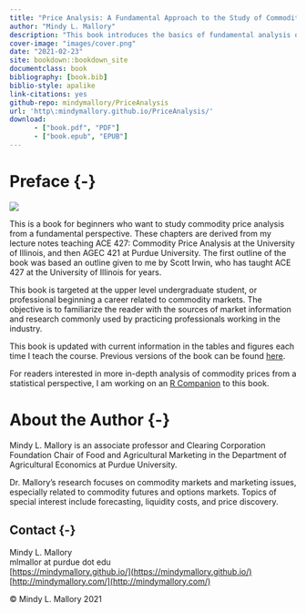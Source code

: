 ```yaml
--- 
title: "Price Analysis: A Fundamental Approach to the Study of Commodity Prices"
author: "Mindy L. Mallory"
description: "This book introduces the basics of fundamental analysis of prices in food commodity markets. Learn how to follow and understand futures markets for commodities like corn, soybeans, wheat, live cattle, feeder cattle, hogs, ethanol, and crude oil. Learn about calendar, wheat, soybean crush, corn crush, and cattle crush spreads. Additionally, learn about which USDA reports are important to markets, when they come out, and why they move prices. Special focus on the WASDE, Grain Stocks, Prospective Plantings, Planted Acres,  Crop Production, and Crop Progress and Condition reports."
cover-image: "images/cover.png"
date: "2021-02-23"
site: bookdown::bookdown_site
documentclass: book
bibliography: [book.bib]
biblio-style: apalike
link-citations: yes
github-repo: mindymallory/PriceAnalysis
url: 'http\:mindymallory.github.io/PriceAnalysis/'
download:
      - ["book.pdf", "PDF"]
      - ["book.epub", "EPUB"]
---
```




# Preface {-}


![](images/cover.png)

This is a book for beginners who want to study commodity price analysis from a fundamental perspective. These chapters are derived from my lecture notes teaching ACE 427: Commodity Price Analysis at the University of Illinois, and then AGEC 421 at Purdue University. The first outline of the book was based an outline given to me by Scott Irwin, who has taught ACE 427 at the University of Illinois for years. 

This book is targeted at the upper level undergraduate student, or professional beginning a career related to commodity markets. The objective is to familiarize the reader with the sources of market information and research commonly used by practicing professionals working in the industry.

This book is updated with current information in the tables and figures each time I teach the course. Previous versions of the book can be found [here](https://github.com/mindymallory/PriceAnalysis/releases).

For readers interested in more in-depth analysis of commodity prices from a statistical perspective, I am working on an [R Companion](http://mindymallory.github.io/R-Companion-Price-Analysis/index.html) to this book. 

# About the Author {-}

Mindy L. Mallory is an associate professor and Clearing Corporation Foundation Chair of Food and Agricultural Marketing in the Department of Agricultural Economics at Purdue University.

Dr. Mallory’s research focuses on commodity markets and marketing issues, especially related to commodity futures and options markets. Topics of special interest include forecasting, liquidity costs, and price discovery. 

## Contact {-}
Mindy L. Mallory  
mlmallor at purdue dot edu  
[https://mindymallory.github.io/](https://mindymallory.github.io/)  
[http://mindymallory.com/](http://mindymallory.com/)

<p>&copy; Mindy L. Mallory 2021</p>


<!--

```r
knitr::include_url("https://www.youtube.com/embed/9bZkp7q19f0")
```

<iframe src="https://www.youtube.com/embed/9bZkp7q19f0" width="672" height="400px"></iframe>
-->
